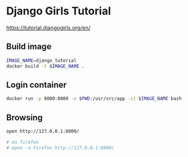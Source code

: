 # Django Girls Tutorial

https://tutorial.djangogirls.org/en/

## Build image
```bash
IMAGE_NAME=django_tutorial
docker build -t $IMAGE_NAME .
```

## Login container
```bash
docker run -p 8000:8000 -v $PWD:/usr/src/app -it $IMAGE_NAME bash
```

## Browsing
```bash
open http://127.0.0.1:8000/

# on firefox
# open -a Firefox http://127.0.0.1:8000/
```
